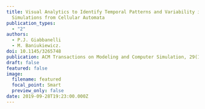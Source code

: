 ```yaml
---
title: Visual Analytics to Identify Temporal Patterns and Variability in
  Simulations from Cellular Automata
publication_types:
  - "2"
authors:
  - P.J. Giabbanelli
  - M. Baniukiewicz.
doi: 10.1145/3265748
publication: ACM Transactions on Modeling and Computer Simulation, 29(1):5
draft: false
featured: false
image:
  filename: featured
  focal_point: Smart
  preview_only: false
date: 2019-09-28T19:23:00.000Z
---
```

